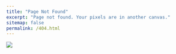 ```yaml
---
title: "Page Not Found"
excerpt: "Page not found. Your pixels are in another canvas."
sitemap: false
permalink: /404.html
---
```


![](https://encrypted-tbn0.gstatic.com/images?q=tbn:ANd9GcQfEQzXbfYBTlRdxUGFGdzMi8hDELBdzdhX5w&usqp=CAU)

